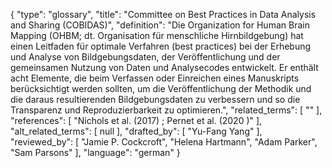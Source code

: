 {
    "type": "glossary",
    "title": "Committee on Best Practices in Data Analysis and Sharing (COBIDAS)",
    "definition": "Die Organization for Human Brain Mapping (OHBM; dt. Organisation für menschliche Hirnbildgebung) hat einen Leitfaden für optimale Verfahren (best practices) bei der Erhebung und Analyse von Bildgebungsdaten, der Veröffentlichung und der gemeinsamen Nutzung von Daten und Analysecodes entwickelt. Er enthält acht Elemente, die beim Verfassen oder Einreichen eines Manuskripts berücksichtigt werden sollten, um die Veröffentlichung der Methodik und die daraus resultierenden Bildgebungsdaten zu verbessern und so die Transparenz und Reproduzierbarkeit zu optimieren.",
    "related_terms": [
        ""
    ],
    "references": [
        "Nichols et al. (2017) ; Pernet et al. (2020 )"
    ],
    "alt_related_terms": [
        null
    ],
    "drafted_by": [
        "Yu-Fang Yang"
    ],
    "reviewed_by": [
        "Jamie P. Cockcroft",
        "Helena Hartmann",
        "Adam Parker",
        "Sam Parsons"
    ],
    "language": "german"
}
